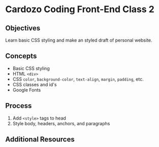 # Cardozo Coding Front-End Class 2

## Objectives

Learn basic CSS styling and make an styled draft of personal website. 

## Concepts
- Basic CSS styling 
- HTML `<div>`
- CSS `color`, `background-color`, `text-align`, `margin`, `padding`, etc.
- CSS classes and id's
- Google Fonts

## Process
1. Add `<style>` tags to head
2. Style body, headers, anchors, and paragraphs

## Additional Resources
